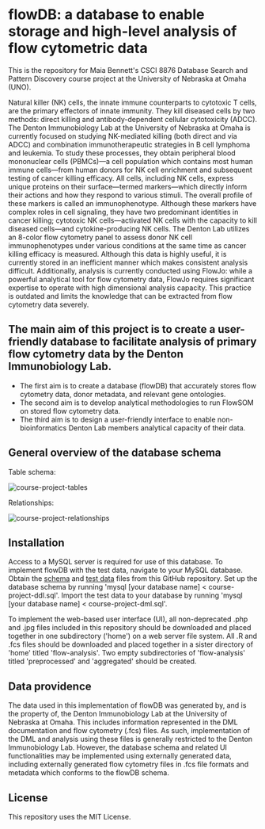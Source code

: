 # flowDB: a database to enable storage and high-level analysis of flow cytometric data

This is the repository for Maia Bennett's CSCI 8876 Database Search and Pattern Discovery course project at the University of Nebraska at Omaha (UNO).

Natural killer (NK) cells, the innate immune counterparts to cytotoxic T cells, are the primary effectors of innate immunity. They kill diseased cells by two methods: direct killing and antibody-dependent cellular cytotoxicity (ADCC). The Denton Immunobiology Lab at the University of Nebraska at Omaha is currently focused on studying NK-mediated killing (both direct and via ADCC) and combination immunotherapeutic strategies in B cell lymphoma and leukemia. To study these processes, they obtain peripheral blood mononuclear cells (PBMCs)—a cell population which contains most human immune cells—from human donors for NK cell enrichment and subsequent testing of cancer killing efficacy. All cells, including NK cells, express unique proteins on their surface—termed markers—which directly inform their actions and how they respond to various stimuli. The overall profile of these markers is called an immunophenotype. Although these markers have complex roles in cell signaling, they have two predominant identities in cancer killing; cytotoxic NK cells—activated NK cells with the capacity to kill diseased cells—and cytokine-producing NK cells. The Denton Lab utilizes an 8-color flow cytometry panel to assess donor NK cell immunophenotypes under various conditions at the same time as cancer killing efficacy is measured. Although this data is highly useful, it is currently stored in an inefficient manner which makes consistent analysis difficult. Additionally, analysis is currently conducted using FlowJo: while a powerful analytical tool for flow cytometry data, FlowJo requires significant expertise to operate with high dimensional analysis capacity. This practice is outdated and limits the knowledge that can be extracted from flow cytometry data severely.

## The main aim of this project is to create a user-friendly database to facilitate analysis of primary flow cytometry data by the Denton Immunobiology Lab. 
- The first aim is to create a database (flowDB) that accurately stores flow cytometry data, donor metadata, and relevant gene ontologies. 
- The second aim is to develop analytical methodologies to run FlowSOM on stored flow cytometry data.
- The third aim is to design a user-friendly interface to enable non-bioinformatics Denton Lab members analytical capacity of their data.

## General overview of the database schema
Table schema:

![course-project-tables](https://user-images.githubusercontent.com/123126475/232627616-5c7d0043-675b-4f55-a8b5-8bf12815cad9.png)

Relationships:

![course-project-relationships](https://user-images.githubusercontent.com/123126475/232627595-aab7fcc5-a8a1-4b1d-91cb-59e615b196e8.png)

## Installation
Access to a MySQL server is required for use of this database. To implement flowDB with the test data, navigate to your MySQL database. Obtain the [schema](https://github.com/maiabennett/flowDB/blob/main/course-project-ddl.sql) and [test data](https://github.com/maiabennett/flowDB/blob/main/course-project-dml.sql) files from this GitHub repository. Set up the database schema by running 'mysql [your database name] < course-project-ddl.sql'. Import the test data to your database by running 'mysql [your database name] < course-project-dml.sql'.

To implement the web-based user interface (UI), all non-deprecated .php and .jpg files included in this repository should be downloaded and placed together in one subdirectory ('home') on a web server file system. All .R and .fcs files should be downloaded and placed together in a sister directory of 'home' titled 'flow-analysis'. Two empty subdirectories of 'flow-analysis' titled 'preprocessed' and 'aggregated' should be created.

## Data providence
The data used in this implementation of flowDB was generated by, and is the property of, the Denton Immunobiology Lab at the University of Nebraska at Omaha. This includes information represented in the DML documentation and flow cytometry (.fcs) files. As such, implementation of the DML and analysis using these files is generally restricted to the Denton Immunobiology Lab. However, the database schema and related UI functionalities may be implemented using externally generated data, including externally generated flow cytometry files in .fcs file formats and metadata which conforms to the flowDB schema. 

## License
This repository uses the MIT License. 
